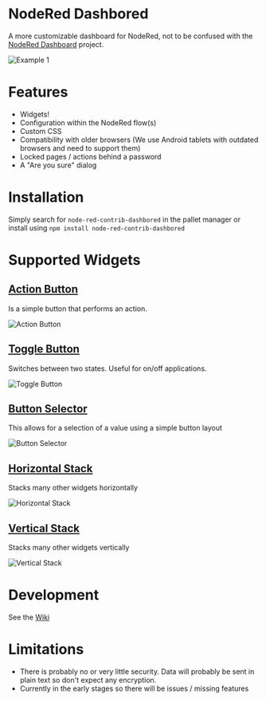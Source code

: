 # NodeRed Dashbored
A more customizable dashboard for NodeRed, not to be confused with the [NodeRed Dashboard](https://github.com/node-red/node-red-dashboard) project.

![Example 1](https://raw.githubusercontent.com/haydendonald/NodeRed-Dashbored/main/img/example1.png)

# Features
* Widgets!
* Configuration within the NodeRed flow(s)
* Custom CSS
* Compatibility with older browsers (We use Android tablets with outdated browsers and need to support them)
* Locked pages / actions behind a password
* A "Are you sure" dialog

# Installation
Simply search for `node-red-contrib-dashbored` in the pallet manager or install using `npm install node-red-contrib-dashbored`

# Supported Widgets
## [Action Button](https://github.com/haydendonald/NodeRed-Dashbored/blob/main/doc/widgetTypes/actionButton.md)
Is a simple button that performs an action.

![Action Button](https://raw.githubusercontent.com/haydendonald/NodeRed-Dashbored/main/img/widgets/actionButton.png)

## [Toggle Button](https://github.com/haydendonald/NodeRed-Dashbored/blob/main/doc/widgetTypes/toggleButton.md)
Switches between two states. Useful for on/off applications.

![Toggle Button](https://raw.githubusercontent.com/haydendonald/NodeRed-Dashbored/main/img/widgets/toggleButton.png)

## [Button Selector](https://github.com/haydendonald/NodeRed-Dashbored/blob/main/doc/widgetTypes/buttonSelector.md)
This allows for a selection of a value using a simple button layout

![Button Selector](https://raw.githubusercontent.com/haydendonald/NodeRed-Dashbored/main/img/widgets/buttonSelector.png)

## [Horizontal Stack](https://github.com/haydendonald/NodeRed-Dashbored/blob/main/doc/widgetTypes/horizontalStack.md)
Stacks many other widgets horizontally

![Horizontal Stack](https://raw.githubusercontent.com/haydendonald/NodeRed-Dashbored/main/img/widgets/horStack.png)

## [Vertical Stack](https://github.com/haydendonald/NodeRed-Dashbored/blob/main/doc/widgetTypes/verticalStack.md)
Stacks many other widgets vertically

![Vertical Stack](https://raw.githubusercontent.com/haydendonald/NodeRed-Dashbored/main/img/widgets/vertStack.png)

# Development
See the [Wiki](https://github.com/haydendonald/NodeRed-Dashbored/wiki)

# Limitations
* There is probably no or very little security. Data will probably be sent in plain text so don't expect any encryption.
* Currently in the early stages so there will be issues / missing features